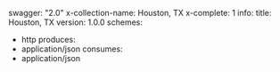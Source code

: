 swagger: "2.0"
x-collection-name: Houston, TX
x-complete: 1
info:
  title: Houston, TX
  version: 1.0.0
schemes:
- http
produces:
- application/json
consumes:
- application/json